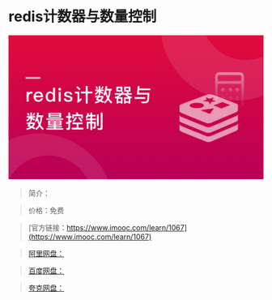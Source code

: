 # redis计数器与数量控制

![img](../../assets/5fe4430700011f4d05400304.jpg)

> 简介：

> 价格：免费

> [官方链接：https://www.imooc.com/learn/1067](https://www.imooc.com/learn/1067)

> [阿里网盘：]()

> [百度网盘：]()

> [夸克网盘：]()
